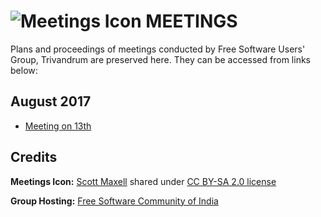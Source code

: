 # ![Meetings Icon](https://farm3.staticflickr.com/2161/2181400330_bb5a34e3bf_q.jpg) MEETINGS

Plans and proceedings of meetings conducted by Free Software Users' Group, Trivandrum are
preserved here. They can be accessed from links below:

## August 2017
- [Meeting on 13th](2017-08-13.md)

## Credits
**Meetings Icon:** [Scott Maxell](https://thegoldguys.blogspot.in/) shared under
[CC BY-SA 2.0 license](https://creativecommons.org/licenses/by-sa/2.0/)

**Group Hosting:** [Free Software Community of India](https://wiki.fsci.org.in/index.php?title=Main_Page)
